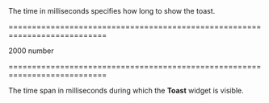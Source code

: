 <!--**
/*-------------------------------------------
    Auto-generated file. Do not modify.
-------------------------------------------

**-->
<!--d-->The time in milliseconds specifies how long to show the toast.<!--/d-->
===========================================================================
<!--default-->2000<!--/default-->
<!--type-->number<!--/type-->
===========================================================================

<!--shortDescription-->
The time span in milliseconds during which the **Toast** widget is visible.
<!--/shortDescription-->

<!--fullDescription-->

<!--/fullDescription-->